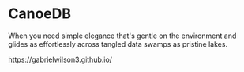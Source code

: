 # CanoeDB
When you need simple elegance that's gentle on the environment and glides as effortlessly across tangled data swamps as pristine lakes.

https://gabrielwilson3.github.io/
